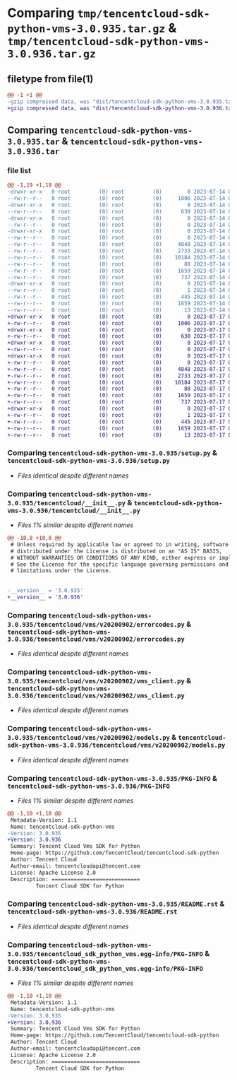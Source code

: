 # Comparing `tmp/tencentcloud-sdk-python-vms-3.0.935.tar.gz` & `tmp/tencentcloud-sdk-python-vms-3.0.936.tar.gz`

## filetype from file(1)

```diff
@@ -1 +1 @@
-gzip compressed data, was "dist/tencentcloud-sdk-python-vms-3.0.935.tar", last modified: Fri Jul 14 00:45:25 2023, max compression
+gzip compressed data, was "dist/tencentcloud-sdk-python-vms-3.0.936.tar", last modified: Mon Jul 17 00:39:25 2023, max compression
```

## Comparing `tencentcloud-sdk-python-vms-3.0.935.tar` & `tencentcloud-sdk-python-vms-3.0.936.tar`

### file list

```diff
@@ -1,19 +1,19 @@
-drwxr-xr-x   0 root         (0) root         (0)        0 2023-07-14 00:45:25.000000 tencentcloud-sdk-python-vms-3.0.935/
--rw-r--r--   0 root         (0) root         (0)     1006 2023-07-14 00:45:25.000000 tencentcloud-sdk-python-vms-3.0.935/setup.py
-drwxr-xr-x   0 root         (0) root         (0)        0 2023-07-14 00:45:25.000000 tencentcloud-sdk-python-vms-3.0.935/tencentcloud/
--rw-r--r--   0 root         (0) root         (0)      630 2023-07-14 00:45:25.000000 tencentcloud-sdk-python-vms-3.0.935/tencentcloud/__init__.py
-drwxr-xr-x   0 root         (0) root         (0)        0 2023-07-14 00:45:25.000000 tencentcloud-sdk-python-vms-3.0.935/tencentcloud/vms/
--rw-r--r--   0 root         (0) root         (0)        0 2023-07-14 00:45:25.000000 tencentcloud-sdk-python-vms-3.0.935/tencentcloud/vms/__init__.py
-drwxr-xr-x   0 root         (0) root         (0)        0 2023-07-14 00:45:25.000000 tencentcloud-sdk-python-vms-3.0.935/tencentcloud/vms/v20200902/
--rw-r--r--   0 root         (0) root         (0)        0 2023-07-14 00:45:25.000000 tencentcloud-sdk-python-vms-3.0.935/tencentcloud/vms/v20200902/__init__.py
--rw-r--r--   0 root         (0) root         (0)     4848 2023-07-14 00:45:25.000000 tencentcloud-sdk-python-vms-3.0.935/tencentcloud/vms/v20200902/errorcodes.py
--rw-r--r--   0 root         (0) root         (0)     2733 2023-07-14 00:45:25.000000 tencentcloud-sdk-python-vms-3.0.935/tencentcloud/vms/v20200902/vms_client.py
--rw-r--r--   0 root         (0) root         (0)    10184 2023-07-14 00:45:25.000000 tencentcloud-sdk-python-vms-3.0.935/tencentcloud/vms/v20200902/models.py
--rw-r--r--   0 root         (0) root         (0)       88 2023-07-14 00:45:25.000000 tencentcloud-sdk-python-vms-3.0.935/setup.cfg
--rw-r--r--   0 root         (0) root         (0)     1659 2023-07-14 00:45:25.000000 tencentcloud-sdk-python-vms-3.0.935/PKG-INFO
--rw-r--r--   0 root         (0) root         (0)      737 2023-07-14 00:45:25.000000 tencentcloud-sdk-python-vms-3.0.935/README.rst
-drwxr-xr-x   0 root         (0) root         (0)        0 2023-07-14 00:45:25.000000 tencentcloud-sdk-python-vms-3.0.935/tencentcloud_sdk_python_vms.egg-info/
--rw-r--r--   0 root         (0) root         (0)        1 2023-07-14 00:45:25.000000 tencentcloud-sdk-python-vms-3.0.935/tencentcloud_sdk_python_vms.egg-info/dependency_links.txt
--rw-r--r--   0 root         (0) root         (0)      445 2023-07-14 00:45:25.000000 tencentcloud-sdk-python-vms-3.0.935/tencentcloud_sdk_python_vms.egg-info/SOURCES.txt
--rw-r--r--   0 root         (0) root         (0)     1659 2023-07-14 00:45:25.000000 tencentcloud-sdk-python-vms-3.0.935/tencentcloud_sdk_python_vms.egg-info/PKG-INFO
--rw-r--r--   0 root         (0) root         (0)       13 2023-07-14 00:45:25.000000 tencentcloud-sdk-python-vms-3.0.935/tencentcloud_sdk_python_vms.egg-info/top_level.txt
+drwxr-xr-x   0 root         (0) root         (0)        0 2023-07-17 00:39:25.000000 tencentcloud-sdk-python-vms-3.0.936/
+-rw-r--r--   0 root         (0) root         (0)     1006 2023-07-17 00:39:25.000000 tencentcloud-sdk-python-vms-3.0.936/setup.py
+drwxr-xr-x   0 root         (0) root         (0)        0 2023-07-17 00:39:25.000000 tencentcloud-sdk-python-vms-3.0.936/tencentcloud/
+-rw-r--r--   0 root         (0) root         (0)      630 2023-07-17 00:39:25.000000 tencentcloud-sdk-python-vms-3.0.936/tencentcloud/__init__.py
+drwxr-xr-x   0 root         (0) root         (0)        0 2023-07-17 00:39:25.000000 tencentcloud-sdk-python-vms-3.0.936/tencentcloud/vms/
+-rw-r--r--   0 root         (0) root         (0)        0 2023-07-17 00:39:25.000000 tencentcloud-sdk-python-vms-3.0.936/tencentcloud/vms/__init__.py
+drwxr-xr-x   0 root         (0) root         (0)        0 2023-07-17 00:39:25.000000 tencentcloud-sdk-python-vms-3.0.936/tencentcloud/vms/v20200902/
+-rw-r--r--   0 root         (0) root         (0)        0 2023-07-17 00:39:25.000000 tencentcloud-sdk-python-vms-3.0.936/tencentcloud/vms/v20200902/__init__.py
+-rw-r--r--   0 root         (0) root         (0)     4848 2023-07-17 00:39:25.000000 tencentcloud-sdk-python-vms-3.0.936/tencentcloud/vms/v20200902/errorcodes.py
+-rw-r--r--   0 root         (0) root         (0)     2733 2023-07-17 00:39:25.000000 tencentcloud-sdk-python-vms-3.0.936/tencentcloud/vms/v20200902/vms_client.py
+-rw-r--r--   0 root         (0) root         (0)    10184 2023-07-17 00:39:25.000000 tencentcloud-sdk-python-vms-3.0.936/tencentcloud/vms/v20200902/models.py
+-rw-r--r--   0 root         (0) root         (0)       88 2023-07-17 00:39:25.000000 tencentcloud-sdk-python-vms-3.0.936/setup.cfg
+-rw-r--r--   0 root         (0) root         (0)     1659 2023-07-17 00:39:25.000000 tencentcloud-sdk-python-vms-3.0.936/PKG-INFO
+-rw-r--r--   0 root         (0) root         (0)      737 2023-07-17 00:39:25.000000 tencentcloud-sdk-python-vms-3.0.936/README.rst
+drwxr-xr-x   0 root         (0) root         (0)        0 2023-07-17 00:39:25.000000 tencentcloud-sdk-python-vms-3.0.936/tencentcloud_sdk_python_vms.egg-info/
+-rw-r--r--   0 root         (0) root         (0)        1 2023-07-17 00:39:25.000000 tencentcloud-sdk-python-vms-3.0.936/tencentcloud_sdk_python_vms.egg-info/dependency_links.txt
+-rw-r--r--   0 root         (0) root         (0)      445 2023-07-17 00:39:25.000000 tencentcloud-sdk-python-vms-3.0.936/tencentcloud_sdk_python_vms.egg-info/SOURCES.txt
+-rw-r--r--   0 root         (0) root         (0)     1659 2023-07-17 00:39:25.000000 tencentcloud-sdk-python-vms-3.0.936/tencentcloud_sdk_python_vms.egg-info/PKG-INFO
+-rw-r--r--   0 root         (0) root         (0)       13 2023-07-17 00:39:25.000000 tencentcloud-sdk-python-vms-3.0.936/tencentcloud_sdk_python_vms.egg-info/top_level.txt
```

### Comparing `tencentcloud-sdk-python-vms-3.0.935/setup.py` & `tencentcloud-sdk-python-vms-3.0.936/setup.py`

 * *Files identical despite different names*

### Comparing `tencentcloud-sdk-python-vms-3.0.935/tencentcloud/__init__.py` & `tencentcloud-sdk-python-vms-3.0.936/tencentcloud/__init__.py`

 * *Files 1% similar despite different names*

```diff
@@ -10,8 +10,8 @@
 # Unless required by applicable law or agreed to in writing, software
 # distributed under the License is distributed on an "AS IS" BASIS,
 # WITHOUT WARRANTIES OR CONDITIONS OF ANY KIND, either express or implied.
 # See the License for the specific language governing permissions and
 # limitations under the License.
 
 
-__version__ = '3.0.935'
+__version__ = '3.0.936'
```

### Comparing `tencentcloud-sdk-python-vms-3.0.935/tencentcloud/vms/v20200902/errorcodes.py` & `tencentcloud-sdk-python-vms-3.0.936/tencentcloud/vms/v20200902/errorcodes.py`

 * *Files identical despite different names*

### Comparing `tencentcloud-sdk-python-vms-3.0.935/tencentcloud/vms/v20200902/vms_client.py` & `tencentcloud-sdk-python-vms-3.0.936/tencentcloud/vms/v20200902/vms_client.py`

 * *Files identical despite different names*

### Comparing `tencentcloud-sdk-python-vms-3.0.935/tencentcloud/vms/v20200902/models.py` & `tencentcloud-sdk-python-vms-3.0.936/tencentcloud/vms/v20200902/models.py`

 * *Files identical despite different names*

### Comparing `tencentcloud-sdk-python-vms-3.0.935/PKG-INFO` & `tencentcloud-sdk-python-vms-3.0.936/PKG-INFO`

 * *Files 1% similar despite different names*

```diff
@@ -1,10 +1,10 @@
 Metadata-Version: 1.1
 Name: tencentcloud-sdk-python-vms
-Version: 3.0.935
+Version: 3.0.936
 Summary: Tencent Cloud Vms SDK for Python
 Home-page: https://github.com/TencentCloud/tencentcloud-sdk-python
 Author: Tencent Cloud
 Author-email: tencentcloudapi@tencent.com
 License: Apache License 2.0
 Description: ============================
         Tencent Cloud SDK for Python
```

### Comparing `tencentcloud-sdk-python-vms-3.0.935/README.rst` & `tencentcloud-sdk-python-vms-3.0.936/README.rst`

 * *Files identical despite different names*

### Comparing `tencentcloud-sdk-python-vms-3.0.935/tencentcloud_sdk_python_vms.egg-info/PKG-INFO` & `tencentcloud-sdk-python-vms-3.0.936/tencentcloud_sdk_python_vms.egg-info/PKG-INFO`

 * *Files 1% similar despite different names*

```diff
@@ -1,10 +1,10 @@
 Metadata-Version: 1.1
 Name: tencentcloud-sdk-python-vms
-Version: 3.0.935
+Version: 3.0.936
 Summary: Tencent Cloud Vms SDK for Python
 Home-page: https://github.com/TencentCloud/tencentcloud-sdk-python
 Author: Tencent Cloud
 Author-email: tencentcloudapi@tencent.com
 License: Apache License 2.0
 Description: ============================
         Tencent Cloud SDK for Python
```

